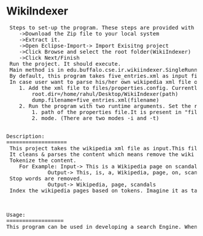 WikiIndexer
===========
 <pre>
 Steps to set-up the program. These steps are provided with eclipse as envirionment.
	->Download the Zip file to your local system
	->Extract it.
	->Open Eclipse-Import-> Import Exisitng project
	->Click Browse and select the root folder(WikiIndexer) 
	->Click Next/Finish
 Run the project. It should execute.
 Main method is in edu.buffalo.cse.ir.wikiindexer.SingleRunner.java.(Starting point)
 By default, this program takes five_entries.xml as input file. This file is present in "files" folder. 
 In case user want to parse his/her own wikipedia xml file or make it configurable, user has to do two configuration changes.
	1. Add the xml file to files/properties.config. Currently it is set to as follows;
		root.dir=/home/rahul/Desktop/WikiIndexer(path)
		dump.filename=five_entries.xml(filename)
	2. Run the program with two runtime arguments. Set the runtime arguments in eclipse.
		1. path of the properties file.It is present in "files" folder.
		2. mode. (There are two modes -i and -t)
	

Description:
===================
 This project takes the wikipedia xml file as input.This file consist of wikipedia articles/pages/document.
 It cleans & parses the content which means remove the wiki markup.(Check http://en.wikipedia.org/wiki/Help:Wiki_markup for details on   wikimarkup)
 Tokenize the content.
	For Example: Input-> This is a Wikipedia page on scandals.
		     Output-> This, is, a, Wikipedia, page, on, scandals
 Stop words are removed.
		     Output-> Wikipedia, page, scandals
 Index the wikipedia pages based on tokens. Imagine it as table with two columns "tokens" and "document Id".



Usage:
==================
This program can be used in developing a search Engine. Whenever user types in query say "scandals". it looks into the index files and return the document id. and corresponding document can be displayed.



</pre>
